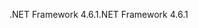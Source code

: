 <span data-ttu-id="eb04a-101">.NET Framework 4.6.1</span><span class="sxs-lookup"><span data-stu-id="eb04a-101">.NET Framework 4.6.1</span></span>